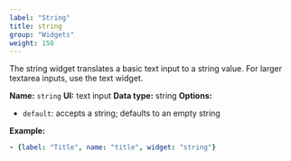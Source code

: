 ```yaml
---
label: "String"
title: string
group: "Widgets"
weight: 150
---
```


The string widget translates a basic text input to a string value. For larger textarea inputs, use the text widget.

**Name:** `string`
**UI:** text input
**Data type:** string
**Options:**
- `default`: accepts a string; defaults to an empty string

**Example:**
```yaml
- {label: "Title", name: "title", widget: "string"}
```
